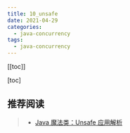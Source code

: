 ```yaml
---
title: 10_unsafe
date: 2021-04-29
categories:
  - java-concurrency
tags:
  - java-concurrency
---
```


[[toc]]

[toc]

## 推荐阅读

> - [Java 魔法类：Unsafe 应用解析](https://tech.meituan.com/2019/02/14/talk-about-java-magic-class-unsafe.html)
